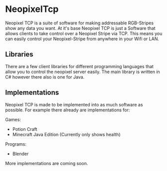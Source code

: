# NeopixelTcp

Neopixel TCP is a suite of software for making addressable RGB-Stripes show any data you want. At it's base Neopixel TCP is just a Software that allows clients
to take control over a Neopixel Stripe via TCP. This means you can easily control your Neopixel-Stripe from anywhere in your Wifi or LAN.

## Libraries

There are a few client libraries for different programming languages that allow you to control the neopixel server easily. The main library is written in C# however
there also is one for Java.

## Implementations

Neopixel TCP is made to be implemented into as much software as possible. For example there already are implementations for:

Games:
- Potion Craft
- Minecraft Java Edition (Currently only shows health)

Programs:
- Blender

More implementations are coming soon.

